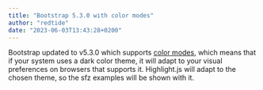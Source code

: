 ```yaml
---
title: "Bootstrap 5.3.0 with color modes"
author: "redtide"
date: "2023-06-03T13:43:28+0200"
---
```

Bootstrap updated to v5.3.0 which supports [color modes], which means that
if your system uses a dark color theme, it will adapt to your visual preferences
on browsers that supports it.
Highlight.js will adapt to the chosen theme, so the sfz examples will be shown with it.


[color modes]: https://getbootstrap.com/docs/5.3/customize/color-modes/
